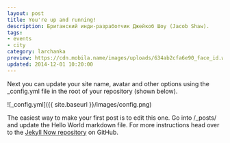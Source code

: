 ```yaml
---
layout: post
title: You're up and running!
description: Британский инди-разработчик Джейкоб Шоу (Jacob Shaw).
tags:
- events
- city
category: larchanka
preview: https://cdn.mobila.name/images/uploads/634ab2cfa6e90_face_id.webp
updated: 2014-12-01 10:20:00
---
```


Next you can update your site name, avatar and other options using the _config.yml file in the root of your repository (shown below).

![_config.yml]({{ site.baseurl }}/images/config.png)

The easiest way to make your first post is to edit this one. Go into /_posts/ and update the Hello World markdown file. For more instructions head over to the [Jekyll Now repository](https://github.com/barryclark/jekyll-now) on GitHub.
